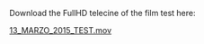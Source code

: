 Download the FullHD telecine of the film test here:

[13_MARZO_2015_TEST.mov](https://mega.nz/#!q7AyxbKD!TszWRNn-m4KrMy6vTG60PIhFWQiGWP0KCMNC1n54chg)
